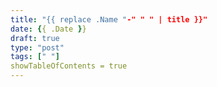 ```yaml
---
title: "{{ replace .Name "-" " " | title }}"
date: {{ .Date }}
draft: true
type: "post"
tags: [" "]
showTableOfContents = true
---
```


